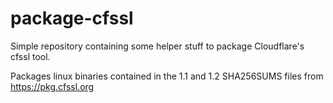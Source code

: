# package-cfssl
Simple repository containing some helper stuff to package Cloudflare's cfssl tool.

Packages linux binaries contained in the 1.1 and 1.2 SHA256SUMS files from https://pkg.cfssl.org

